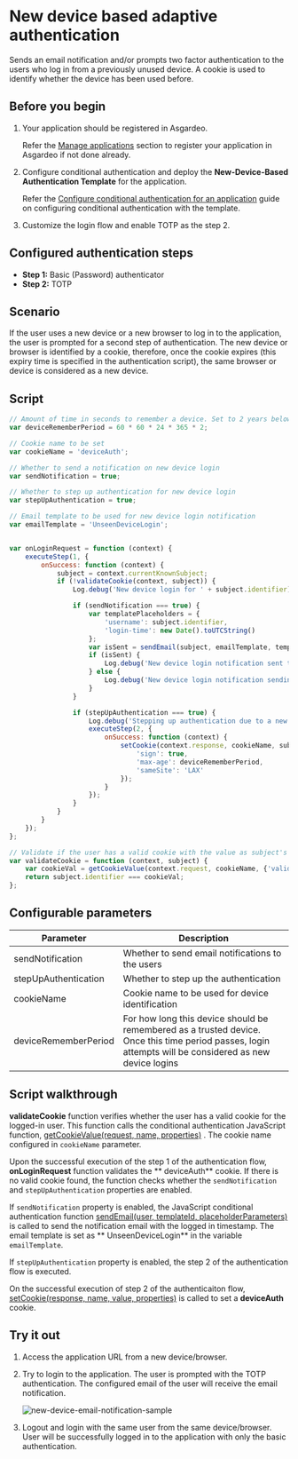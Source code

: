 # New device based adaptive authentication

Sends an email notification and/or prompts two factor authentication to the users who log in from a previously unused
device. A cookie is used to identify whether the device has been used before.

## Before you begin

1. Your application should be registered in Asgardeo.

   Refer the [Manage applications](../../applications/README.md) section to register your application in Asgardeo if not
   done already.

2. Configure conditional authentication and deploy the **New-Device-Based Authentication Template** for the application.

   Refer the [Configure conditional authentication for an application](../configure-conditional-auth.md) guide on
   configuring conditional authentication with the template.

3. Customize the login flow and enable TOTP as the step 2.

## Configured authentication steps

* **Step 1:** Basic (Password) authenticator
* **Step 2:** TOTP

## Scenario

If the user uses a new device or a new browser to log in to the application, the user is prompted for a second step of
authentication. The new device or browser is identified by a cookie, therefore, once the cookie expires (this expiry
time is specified in the authentication script), the same browser or device is considered as a new device.

## Script

```js
// Amount of time in seconds to remember a device. Set to 2 years below.
var deviceRememberPeriod = 60 * 60 * 24 * 365 * 2;

// Cookie name to be set
var cookieName = 'deviceAuth';

// Whether to send a notification on new device login
var sendNotification = true;

// Whether to step up authentication for new device login
var stepUpAuthentication = true;

// Email template to be used for new device login notification
var emailTemplate = 'UnseenDeviceLogin';


var onLoginRequest = function (context) {
    executeStep(1, {
        onSuccess: function (context) {
            subject = context.currentKnownSubject;
            if (!validateCookie(context, subject)) {
                Log.debug('New device login for ' + subject.identifier);

                if (sendNotification === true) {
                    var templatePlaceholders = {
                        'username': subject.identifier,
                        'login-time': new Date().toUTCString()
                    };
                    var isSent = sendEmail(subject, emailTemplate, templatePlaceholders);
                    if (isSent) {
                        Log.debug('New device login notification sent to ' + subject.identifier);
                    } else {
                        Log.debug('New device login notification sending failed to ' + subject.identifier);
                    }
                }

                if (stepUpAuthentication === true) {
                    Log.debug('Stepping up authentication due to a new device login for ' + subject.identifier);
                    executeStep(2, {
                        onSuccess: function (context) {
                            setCookie(context.response, cookieName, subject.identifier, {
                                'sign': true,
                                'max-age': deviceRememberPeriod,
                                'sameSite': 'LAX'
                            });
                        }
                    });
                }
            }
        }
    });
};

// Validate if the user has a valid cookie with the value as subject's username
var validateCookie = function (context, subject) {
    var cookieVal = getCookieValue(context.request, cookieName, {'validateSignature': true});
    return subject.identifier === cookieVal;
};

```

## Configurable parameters

<table>
   <thead>
      <tr>
         <th>Parameter</th>
         <th>Description</th>
      </tr>
   </thead>
   <tbody>
      <tr>
         <td>sendNotification</td>
         <td>Whether to send email notifications to the users</td>
      </tr>
      <tr>
         <td>stepUpAuthentication</td>
         <td>Whether to step up the authentication</td>
      </tr>
      <tr>
         <td>cookieName</td>
         <td>Cookie name to be used for device identification</td>
      </tr>
      <tr>
         <td>deviceRememberPeriod</td>
         <td>For how long this device should be remembered as a trusted device. Once this time period passes, login attempts will be considered as new device logins</td>
      </tr>
   </tbody>
</table>

## Script walkthrough

**validateCookie** function verifies whether the user has a valid cookie for the logged-in user. This function calls the
conditional authentication JavaScript
function, [getCookieValue(request, name, properties)](../conditional-auth-js-api-reference/#getcookievalue-request-name-properties)
. The cookie name configured in `cookieName` parameter.

Upon the successful execution of the step 1 of the authentication flow, **onLoginRequest** function validates the **
deviceAuth** cookie. If there is no valid cookie found, the function checks whether the `sendNotification`
and `stepUpAuthentication` properties are enabled.

If `sendNotification` property is enabled, the JavaScript conditional authentication
function [sendEmail(user, templateId, placeholderParameters)](../conditional-auth-js-api-reference/#sendemail-user-templateid-placeholderparameters)
is called to send the notification email with the logged in timestamp. The email template is set as **
UnseenDeviceLogin** in the variable `emailTemplate`.

If `stepUpAuthentication` property is enabled, the step 2 of the authentication flow is executed.

On the successful execution of step 2 of the authenticaiton
flow, [setCookie(response, name, value, properties)](../conditional-auth-js-api-reference/#setcookie-response-name-value-properties)
is called to set a **deviceAuth** cookie.

## Try it out

1. Access the application URL from a new device/browser.

2. Try to login to the application. The user is prompted with the TOTP authentication. The configured email of the user
   will receive the email notification.

   <img :src="$withBase('/assets/img/guides/conditional-auth/new-device-email-notification.png')" alt="new-device-email-notification-sample">

3. Logout and login with the same user from the same device/browser. User will be successfully logged in to the
   application with only the basic authentication.
   